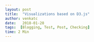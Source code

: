 ```yaml
---
layout: post
title:  "Visualizations based on D3.js"
author: venkatc
date:   2018-01-28
tags:  [Blogging, Test, Post, Checking]
time: 2 Min
---
```



<!doc
<html>
<head>
   <script src="scripts/d3/d3.v4.min.js"></script>
</head>
<body>


    
<script>
d3.csv("", function(data) {
    for (var i = 0; i < data.length; i++) {
        console.log(data[i].Name);
        console.log(data[i].Age);
    }
});
</script>


</body>
</html>
